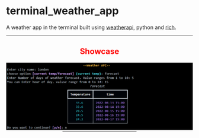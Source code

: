 <h1><b style="text-align:center">terminal_weather_app</b></h1>

A weather app in the terminal built using 
<a href="https://www.weatherapi.com/">weatherapi</a>, python and <a href="https://github.com/Textualize/rich">rich</a>.

<hr>
<h2 style="color:red; text-align:center">Showcase</h2>
<img src="showcase.png">
<hr width="200" style="margin:auto;">



